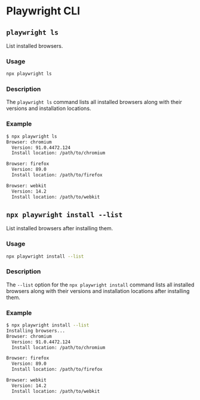 # Playwright CLI

## `playwright ls`

List installed browsers.

### Usage

```sh
npx playwright ls
```

### Description

The `playwright ls` command lists all installed browsers along with their versions and installation locations.

### Example

```sh
$ npx playwright ls
Browser: chromium
  Version: 91.0.4472.124
  Install location: /path/to/chromium

Browser: firefox
  Version: 89.0
  Install location: /path/to/firefox

Browser: webkit
  Version: 14.2
  Install location: /path/to/webkit
```

## `npx playwright install --list`

List installed browsers after installing them.

### Usage

```sh
npx playwright install --list
```

### Description

The `--list` option for the `npx playwright install` command lists all installed browsers along with their versions and installation locations after installing them.

### Example

```sh
$ npx playwright install --list
Installing browsers...
Browser: chromium
  Version: 91.0.4472.124
  Install location: /path/to/chromium

Browser: firefox
  Version: 89.0
  Install location: /path/to/firefox

Browser: webkit
  Version: 14.2
  Install location: /path/to/webkit
```

